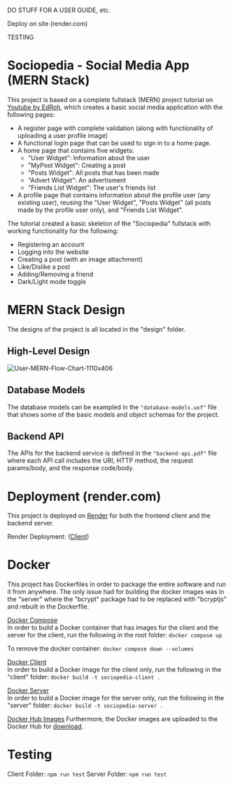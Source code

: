 


DO STUFF FOR A USER GUIDE, etc.

Deploy on site (render.com)

TESTING



# Sociopedia - Social Media App (MERN Stack)

This project is based on a complete fullstack (MERN) project tutorial on [Youtube by EdRoh](https://www.youtube.com/watch?v=K8YELRmUb5o), which creates a basic social media application with the following pages:

 * A register page with complete validation (along with functionality of uploading a user profile image) 
 * A functional login page that can be used to sign in to a home page.
 * A home page that contains five widgets:
    - "User Widget": Information about the user 
    - "MyPost Widget": Creating a post
    - "Posts Widget": All posts that has been made
    - "Advert Widget": An advertisment
    - "Friends List Widget": The user's friends list
 * A profile page that contains information about the profile user (any existing user), reusing the "User Widget", "Posts Widget" (all posts made by the profile user only), and "Friends List Widget".

The tutorial created a basic skeleton of the "Sociopedia" fullstack with working functionality for the following:
 * Registering an account
 * Logging into the website
 * Creating a post (with an image attachment)
 * Like/Dislike a post
 * Adding/Removing a friend
 * Dark/Light mode toggle

# MERN Stack Design
The designs of the project is all located in the "design" folder.

## High-Level Design
![User-MERN-Flow-Chart-1110x406](https://user-images.githubusercontent.com/113395605/216235558-130fe575-2106-482d-bde2-db2d9920383e.png)

## Database Models
The database models can be exampled in the <code>"database-models.uxf"</code> file that shows some of the basic models and object schemas for the project.

## Backend API
The APIs for the backend service is defined in the <code>"backend-api.pdf"</code> file where each API call includes the URI, HTTP method, the request params/body, and the response code/body.

# Deployment (render.com)
This project is deployed on [Render](https://render.com/) for both the frontend client and the backend server.

Render Deployment: ([Client](https://sociopedia-client.onrender.com))

# Docker
This project has Dockerfiles in order to package the entire software and run it from anywhere. The only issue had for building the docker images was in the "server" where the "bcrypt" package had to be replaced with "bcryptjs" and rebuilt in the Dockerfile.

<u>Docker Compose</u><br />
In order to build a Docker container that has images for the client and the server for the client, run the following in the root folder: `docker compose up`

To remove the docker container: `docker compose down --volumes`

<u>Docker Client</u><br />
In order to build a Docker image for the client only, run the following in the "client" folder: `docker build -t sociopedia-client .`

<u>Docker Server</u><br />
In order to build a Docker image for the server only, run the following in the "server" folder: `docker build -t sociopedia-server .`

<u>Docker Hub Images</u>
Furthermore, the Docker images are uploaded to the Docker Hub for [download](https://hub.docker.com/repository/docker/julieloileaf/sociopedia-demo/general).

# Testing
Client Folder: `npm run test`
Server Folder: `npm run test`


